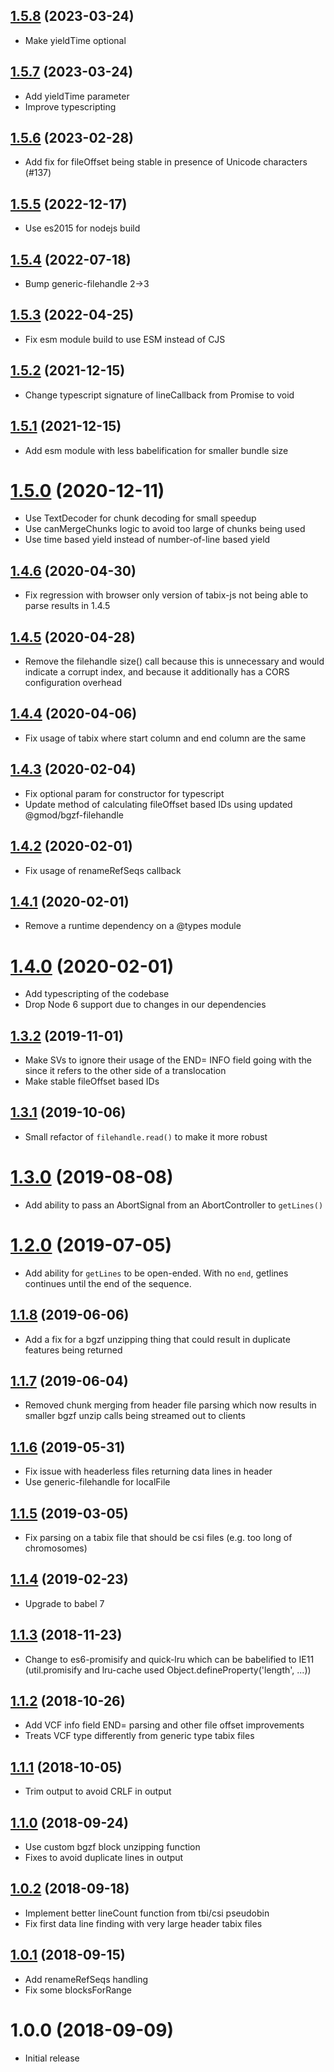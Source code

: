## [1.5.8](https://github.com/GMOD/tabix-js/compare/v1.5.7...v1.5.8) (2023-03-24)



- Make yieldTime optional

## [1.5.7](https://github.com/GMOD/tabix-js/compare/v1.5.6...v1.5.7) (2023-03-24)

- Add yieldTime parameter
- Improve typescripting

## [1.5.6](https://github.com/GMOD/tabix-js/compare/v1.5.5...v1.5.6) (2023-02-28)

- Add fix for fileOffset being stable in presence of Unicode characters (#137)

## [1.5.5](https://github.com/GMOD/tabix-js/compare/v1.5.4...v1.5.5) (2022-12-17)

- Use es2015 for nodejs build

## [1.5.4](https://github.com/GMOD/tabix-js/compare/v1.5.3...v1.5.4) (2022-07-18)

- Bump generic-filehandle 2->3

## [1.5.3](https://github.com/GMOD/tabix-js/compare/v1.5.2...v1.5.3) (2022-04-25)

- Fix esm module build to use ESM instead of CJS

<a name="1.5.2"></a>

## [1.5.2](https://github.com/GMOD/tabix-js/compare/v1.5.1...v1.5.2) (2021-12-15)

- Change typescript signature of lineCallback from Promise<void> to void

<a name="1.5.1"></a>

## [1.5.1](https://github.com/GMOD/tabix-js/compare/v1.5.0...v1.5.1) (2021-12-15)

- Add esm module with less babelification for smaller bundle size

<a name="1.5.0"></a>

# [1.5.0](https://github.com/GMOD/tabix-js/compare/v1.4.6...v1.5.0) (2020-12-11)

- Use TextDecoder for chunk decoding for small speedup
- Use canMergeChunks logic to avoid too large of chunks being used
- Use time based yield instead of number-of-line based yield

<a name="1.4.6"></a>

## [1.4.6](https://github.com/GMOD/tabix-js/compare/v1.4.5...v1.4.6) (2020-04-30)

- Fix regression with browser only version of tabix-js not being able to parse
  results in 1.4.5

<a name="1.4.5"></a>

## [1.4.5](https://github.com/GMOD/tabix-js/compare/v1.4.4...v1.4.5) (2020-04-28)

- Remove the filehandle size() call because this is unnecessary and would
  indicate a corrupt index, and because it additionally has a CORS configuration
  overhead

<a name="1.4.4"></a>

## [1.4.4](https://github.com/GMOD/tabix-js/compare/v1.4.3...v1.4.4) (2020-04-06)

- Fix usage of tabix where start column and end column are the same

<a name="1.4.3"></a>

## [1.4.3](https://github.com/GMOD/tabix-js/compare/v1.4.2...v1.4.3) (2020-02-04)

- Fix optional param for constructor for typescript
- Update method of calculating fileOffset based IDs using updated
  @gmod/bgzf-filehandle

<a name="1.4.2"></a>

## [1.4.2](https://github.com/GMOD/tabix-js/compare/v1.4.1...v1.4.2) (2020-02-01)

- Fix usage of renameRefSeqs callback

<a name="1.4.1"></a>

## [1.4.1](https://github.com/GMOD/tabix-js/compare/v1.4.0...v1.4.1) (2020-02-01)

- Remove a runtime dependency on a @types module

<a name="1.4.0"></a>

# [1.4.0](https://github.com/GMOD/tabix-js/compare/v1.3.2...v1.4.0) (2020-02-01)

- Add typescripting of the codebase
- Drop Node 6 support due to changes in our dependencies

<a name="1.3.2"></a>

## [1.3.2](https://github.com/GMOD/tabix-js/compare/v1.3.1...v1.3.2) (2019-11-01)

- Make <TRA> SVs to ignore their usage of the END= INFO field going with the
  since it refers to the other side of a translocation
- Make stable fileOffset based IDs

<a name="1.3.1"></a>

## [1.3.1](https://github.com/GMOD/tabix-js/compare/v1.3.0...v1.3.1) (2019-10-06)

- Small refactor of `filehandle.read()` to make it more robust

<a name="1.3.0"></a>

# [1.3.0](https://github.com/GMOD/tabix-js/compare/v1.2.0...v1.3.0) (2019-08-08)

- Add ability to pass an AbortSignal from an AbortController to `getLines()`

<a name="1.2.0"></a>

# [1.2.0](https://github.com/GMOD/tabix-js/compare/v1.1.8...v1.2.0) (2019-07-05)

- Add ability for `getLines` to be open-ended. With no `end`, getlines continues
  until the end of the sequence.

<a name="1.1.8"></a>

## [1.1.8](https://github.com/GMOD/tabix-js/compare/v1.1.7...v1.1.8) (2019-06-06)

- Add a fix for a bgzf unzipping thing that could result in duplicate features
  being returned

## [1.1.7](https://github.com/GMOD/tabix-js/compare/v1.1.6...v1.1.7) (2019-06-04)

- Removed chunk merging from header file parsing which now results in smaller
  bgzf unzip calls being streamed out to clients

## [1.1.6](https://github.com/GMOD/tabix-js/compare/v1.1.5...v1.1.6) (2019-05-31)

- Fix issue with headerless files returning data lines in header
- Use generic-filehandle for localFile

## [1.1.5](https://github.com/GMOD/tabix-js/compare/v1.1.4...v1.1.5) (2019-03-05)

- Fix parsing on a tabix file that should be csi files (e.g. too long of
  chromosomes)

## [1.1.4](https://github.com/GMOD/tabix-js/compare/v1.1.3...v1.1.4) (2019-02-23)

- Upgrade to babel 7

## [1.1.3](https://github.com/GMOD/tabix-js/compare/v1.1.2...v1.1.3) (2018-11-23)

- Change to es6-promisify and quick-lru which can be babelified to IE11
  (util.promisify and lru-cache used Object.defineProperty('length', ...))

## [1.1.2](https://github.com/GMOD/tabix-js/compare/v1.1.1...v1.1.2) (2018-10-26)

- Add VCF info field END= parsing and other file offset improvements
- Treats VCF type differently from generic type tabix files

## [1.1.1](https://github.com/GMOD/tabix-js/compare/v1.1.0...v1.1.1) (2018-10-05)

- Trim output to avoid CRLF in output

## [1.1.0](https://github.com/GMOD/tabix-js/compare/v1.0.2...v1.1.0) (2018-09-24)

- Use custom bgzf block unzipping function
- Fixes to avoid duplicate lines in output

## [1.0.2](https://github.com/GMOD/tabix-js/compare/v1.0.1...v1.0.2) (2018-09-18)

- Implement better lineCount function from tbi/csi pseudobin
- Fix first data line finding with very large header tabix files

## [1.0.1](https://github.com/GMOD/tabix-js/compare/v1.0.0...v1.0.1) (2018-09-15)

- Add renameRefSeqs handling
- Fix some blocksForRange

# 1.0.0 (2018-09-09)

- Initial release
